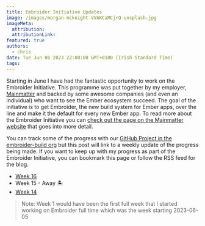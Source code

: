 ```yaml
---
title: Embroider Initiative Updates
image: /images/morgan-mcknight-VVAKCaMCjrQ-unsplash.jpg
imageMeta:
  attribution:
  attributionLink:
featured: true
authors:
  - chris
date: Tue Jun 06 2023 22:00:00 GMT+0100 (Irish Standard Time)
tags:
---
```


Starting in June I have had the fantastic opportunity to work on the Embroider Initiative. This programme was put together by my employer, [Mainmatter](https://mainmatter.com) and backed by some awesome companies (and even an individual) who want to see the Ember ecosystem succeed. The goal of the initiative is to get Embroider, the new build system for Ember apps, over the line and make it the default for every new Ember app. To read more about the Embroider Initiative you can [check out the page on the Mainmatter website](https://mainmatter.com/embroider-initiative/) that goes into more detail.

You can track some of the progress with our [GitHub Project in the embroider-build org](https://github.com/orgs/embroider-build/projects/1/) but this post will link to a weekly update of the progress being made. If you want to keep up with my progress as part of the Embroider Initiative, you can bookmark this page or follow the RSS feed for the blog.

- [Week 16](/embroider-initiative-week-16)
- Week 15 - Away 🏝️
- [Week 14](/embroider-initiative-week-14)

> Note: Week 1 would have been the first full week that I started working on Embroider full time which was the week starting 2023-06-05
